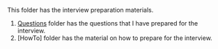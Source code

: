 This folder has the interview preparation materials.
1. [Questions](Questions) folder has the questions that I have prepared for the interview.
2. [HowTo] folder has the material on how to prepare for the interview.
